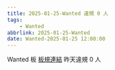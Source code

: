 ```yaml
---
title: 2025-01-25-Wanted 違規 0 人
tags:
    - Wanted
abbrlink: 2025-01-25-Wanted
date: Wanted-2025-01-25 12:00:00
---
```

Wanted 板 [板規連結](https://www.ptt.cc/bbs/Wanted/M.1608829773.A.D3B.html)
昨天違規 0 人

